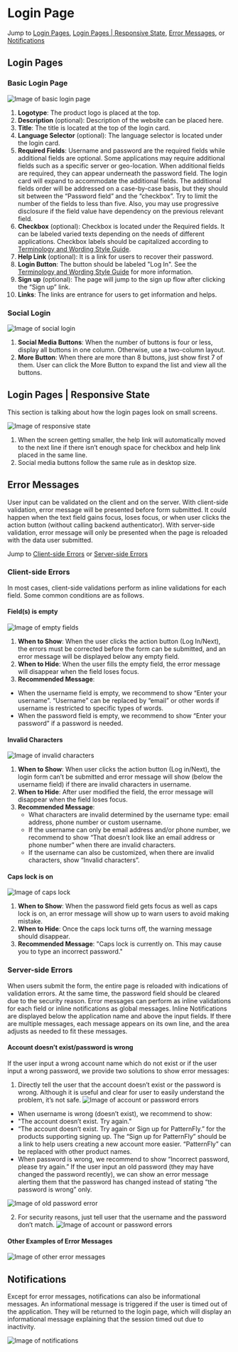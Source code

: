 # Login Page

Jump to [Login Pages](#login-pages), [Login Pages | Responsive State](#login-pages--responsive-state), [Error Messages](#error-messages), or [Notifications](#notifications)

## Login Pages

### Basic Login Page
![Image of basic login page](img/login-page-1.png)
1. **Logotype**: The product logo is placed at the top.
2. **Description** (optional): Description of the website can be placed here.
3. **Title**: The title is located at the top of the login card.
4. **Language Selector** (optional): The language selector is located under the login card.
5. **Required Fields**: Username and password are the required fields while additional fields are optional. Some applications may require additional fields such as a specific server or geo-location. When additional fields are required, they can appear underneath the password field. The login card will expand to accommodate the additional fields.
The additional fields order will be addressed on a case-by-case basis, but they should sit between the “Password field” and the “checkbox”. Try to limit the number of the fields to less than five. Also, you may use progressive disclosure if the field value have dependency on the previous relevant field.
6.  **Checkbox** (optional): Checkbox is located under the Required fields. It can be labeled varied texts depending on the needs of different applications. Checkbox labels should be capitalized according to [Terminology and Wording Style Guide](http://www.patternfly.org/styles/terminology-and-wording/).
7. **Help Link** (optional): It is a link for users to recover their password.
8. **Login Button**: The button should be labeled "Log In". See the [Terminology and Wording Style Guide](http://www.patternfly.org/styles/terminology-and-wording/) for more information.
9. **Sign up** (optional): The page will jump to the sign up flow after clicking the “Sign up” link.
10. **Links**: The links are entrance for users to get information and helps.

### Social Login
![Image of social login](img/login-page-4.png)
1. **Social Media Buttons**: When the number of buttons is four or less, display all buttons in one column. Otherwise, use a two-column layout.
2. **More Button**: When there are more than 8 buttons, just show first 7 of them. User can click the More Button to expand the list and view all the buttons.

## Login Pages | Responsive State
This section is talking about how the login pages look on small screens.

![Image of responsive state](img/responsive.png)
1. When the screen getting smaller, the help link will automatically moved to the next line if there isn’t enough space for checkbox and help link placed in the same line.
2. Social media buttons follow the same rule as in desktop size.

## Error Messages
User input can be validated on the client and on the server. With client-side validation, error message will be presented before form submitted. It could happen when the text field gains focus, loses focus, or when user clicks the action button (without calling backend authenticator). With server-side validation, error message will only be presented when the page is reloaded with the data user submitted.

Jump to [Client-side Errors](#client-side-errors) or [Server-side Errors](#server-side-errors)

### Client-side Errors
In most cases, client-side validations perform as inline validations for each field. Some common conditions are as follows.

#### Field(s) is empty
![Image of empty fields](img/Message-1.png)
1. **When to Show**: When the user clicks the action button (Log In/Next), the errors must be corrected before the form can be submitted, and an error message will be displayed below any empty field.
2. **When to Hide**: When the user fills the empty field, the error message will disappear when the field loses focus.
3. **Recommended Message**:
  - When the username field is empty, we recommend to show “Enter your username”. “Username” can be replaced by “email” or other words if username is restricted to specific types of words.
  - When the password field is empty, we recommend to show “Enter your password” if a password is needed.

#### Invalid Characters
![Image of invalid characters](img/Message-2.png)
1. **When to Show**: When user clicks the action button (Log in/Next), the login form can’t be submitted and error message will show (below the username field) if there are invalid characters in username.
2. **When to Hide**: After user modified the field, the error message will disappear when the field loses focus.
3. **Recommended Message**:
	- What characters are invalid determined by the username type: email address, phone number or custom username.
	- If the username can only be email address and/or phone number, we recommend to show “That doesn’t look like an email address or phone number” when there are invalid characters.
	- If the username can also be customized, when there are invalid characters, show “Invalid characters”.

#### Caps lock is on
![Image of caps lock](img/Message-3.png)
1. **When to Show**: When the password field gets focus as well as caps lock is on, an error message will show up to warn users to avoid making mistake.
2. **When to Hide**: Once the caps lock turns off, the warning message should disappear.
3. **Recommended Message**: "Caps lock is currently on. This may cause you to type an incorrect password."

### Server-side Errors
When users submit the form, the entire page is reloaded with indications of validation errors. At the same time, the password field should be cleared due to the security reason. Error messages can perform as inline validations for each field or inline notifications as global messages. Inline Notifications are displayed below the application name and above the input fields. If there are multiple messages, each message appears on its own line, and the area adjusts as needed to fit these messages.

#### Account doesn’t exist/password is wrong
If the user input a wrong account name which do not exist or if the user input a wrong password, we provide two solutions to show error messages:

1. Directly tell the user that the account doesn’t exist or the password is wrong. Although it is useful and clear for user to easily understand the problem, it’s not safe.
![Image of account or password errors](img/server-1.png)
 - When username is wrong (doesn’t exist), we recommend to show:
  - "The account doesn’t exist. Try again."
  - “The account doesn’t exist. Try again or Sign up for PatternFly.” for the products supporting signing up. The “Sign up for PatternFly” should be a link to help users creating a new account more easier. “PatternFly” can be replaced with other product names.
 - When password is wrong, we recommend to show “Incorrect password, please try again.”
If the user input an old password (they may have changed the password recently), we can show an error message alerting them that the password has changed instead of stating “the password is wrong” only.

 ![Image of old password error](img/Server-3.png)

2. For security reasons, just tell user that the username and the password don’t match.
![Image of account or password errors](img/Server-2.png)

#### Other Examples of Error Messages
![Image of other error messages](img/Server-4.png)

## Notifications
Except for error messages, notifications can also be informational messages. An informational message is triggered if the user is timed out of the application. They will be returned to the login page, which will display an informational message explaining that the session timed out due to inactivity.

![Image of notifications](img/Notification.png)
